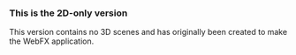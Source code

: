 ### This is the 2D-only version ###

This version contains no 3D scenes and has originally been created to make the WebFX application.
